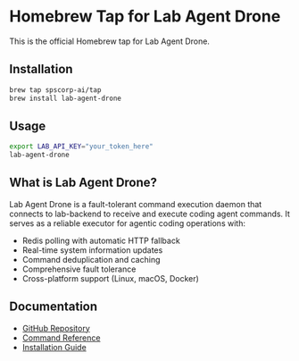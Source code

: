 # Homebrew Tap for Lab Agent Drone

This is the official Homebrew tap for Lab Agent Drone.

## Installation

```bash
brew tap spscorp-ai/tap
brew install lab-agent-drone
```

## Usage

```bash
export LAB_API_KEY="your_token_here"
lab-agent-drone
```

## What is Lab Agent Drone?

Lab Agent Drone is a fault-tolerant command execution daemon that connects to lab-backend to receive and execute coding agent commands. It serves as a reliable executor for agentic coding operations with:

- Redis polling with automatic HTTP fallback
- Real-time system information updates  
- Command deduplication and caching
- Comprehensive fault tolerance
- Cross-platform support (Linux, macOS, Docker)

## Documentation

- [GitHub Repository](https://github.com/spscorp-ai/lab-rpc-agent-cli)
- [Command Reference](https://github.com/spscorp-ai/lab-rpc-agent-cli/blob/main/COMMAND_API_REFERENCE.md)
- [Installation Guide](https://github.com/spscorp-ai/lab-rpc-agent-cli/blob/main/README.md)

